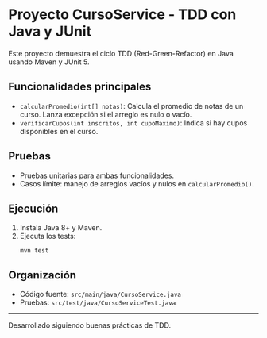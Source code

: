 # Proyecto CursoService - TDD con Java y JUnit

Este proyecto demuestra el ciclo TDD (Red-Green-Refactor) en Java usando Maven y JUnit 5.

## Funcionalidades principales
- `calcularPromedio(int[] notas)`: Calcula el promedio de notas de un curso. Lanza excepción si el arreglo es nulo o vacío.
- `verificarCupos(int inscritos, int cupoMaximo)`: Indica si hay cupos disponibles en el curso.

## Pruebas
- Pruebas unitarias para ambas funcionalidades.
- Casos límite: manejo de arreglos vacíos y nulos en `calcularPromedio()`.

## Ejecución
1. Instala Java 8+ y Maven.
2. Ejecuta los tests:
   ```
   mvn test
   ```

## Organización
- Código fuente: `src/main/java/CursoService.java`
- Pruebas: `src/test/java/CursoServiceTest.java`

---
Desarrollado siguiendo buenas prácticas de TDD.
